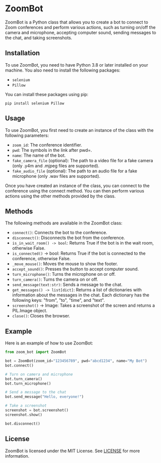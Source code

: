 # ZoomBot

ZoomBot is a Python class that allows you to create a bot to connect to Zoom conferences and perform various actions, such as turning on/off the camera and microphone, accepting computer sound, sending messages to the chat, and taking screenshots.

## Installation

To use ZoomBot, you need to have Python 3.8 or later installed on your machine. You also need to install the following packages:

- `selenium`
- `Pillow`

You can install these packages using pip:


`pip install selenium Pillow`


## Usage

To use ZoomBot, you first need to create an instance of the class with the following parameters:

- `zoom_id`: The conference identifier.
- `pwd`: The symbols in the link after pwd=.
- `name`: The name of the bot.
- `fake_camera_file` (optional): The path to a video file for a fake camera (only .y4m and .mjpeg files are supported).
- `fake_audio_file` (optional): The path to an audio file for a fake microphone (only .wav files are supported).

Once you have created an instance of the class, you can connect to the conference using the connect method. You can then perform various actions using the other methods provided by the class.

## Methods

The following methods are available in the ZoomBot class:

- `connect()`: Connects the bot to the conference.
- `disconnect()`: Disconnects the bot from the conference.
- `is_in_wait_room() -> bool`: Returns True if the bot is in the wait room, otherwise False.
- `is_connected()` -> bool: Returns True if the bot is connected to the conference, otherwise False.
- `_move_mouse()`: Moves the mouse to show the footer.
- `accept_sound()`: Presses the button to accept computer sound.
- `turn_microphone()`: Turns the microphone on or off.
- `turn_camera()`: Turns the camera on or off.
- `send_message(text:str)`: Sends a message to the chat.
- `get_messages() -> list[dict]`: Returns a list of dictionaries with information about the messages in the chat. Each dictionary has the following keys: "from", "to", "time", and "text".
- `screenshot()` -> Image: Takes a screenshot of the screen and returns a PIL.Image object.
- `close()`: Closes the browser.

## Example

Here is an example of how to use ZoomBot:

```python
from zoom_bot import ZoomBot

bot = ZoomBot(zoom_id="123456789", pwd="abcd1234", name="My Bot")
bot.connect()

# Turn on camera and microphone
bot.turn_camera()
bot.turn_microphone()

# Send a message to the chat
bot.send_message("Hello, everyone!")

# Take a screenshot
screenshot = bot.screenshot()
screenshot.show()

bot.disconnect()
```

## License

ZoomBot is licensed under the MIT License. See [LICENSE](LICENSE) for more information.
